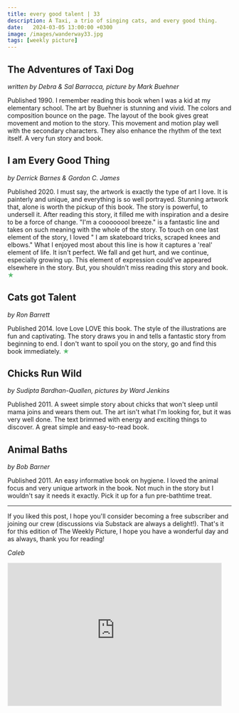 ```yaml
---
title: every good talent | 33
description: A Taxi, a trio of singing cats, and every good thing.
date:   2024-03-05 13:00:00 +0300
image: /images/wanderway33.jpg
tags: [weekly picture]
---
```


## The Adventures of Taxi Dog

*written by Debra & Sal Barracca, picture by Mark Buehner*

Published 1990. I remember reading this book when I was a kid at my elementary school. The art by Buehner is stunning and vivid. The colors and composition bounce on the page. The layout of the book gives great movement and motion to the story. This movement and motion play well with the secondary characters. They also enhance the rhythm of the text itself. A very fun story and book. 

## I am Every Good Thing 

*by Derrick Barnes & Gordon C. James*

Published 2020. I must say, the artwork is exactly the type of art I love. It is painterly and unique, and everything is so well portrayed. Stunning artwork that, alone is worth the pickup of this book. The story is powerful, to undersell it. After reading this story, it filled me with inspiration and a desire to be a force of change. "I'm a coooooool breeze." is a fantastic line and takes on such meaning with the whole of the story. To touch on one last element of the story, I loved " I am skateboard tricks, scraped knees and elbows." What I enjoyed most about this line is how it captures a 'real' element of life. It isn't perfect. We fall and get hurt, and we continue, especially growing up. This element of expression could've appeared elsewhere in the story. But, you shouldn't miss reading this story and book. <h style="color:#5ABB71;">★</h>

## Cats got Talent

*by Ron Barrett*

Published 2014. love Love LOVE this book. The style of the illustrations are fun and captivating. The story draws you in and tells a fantastic story from beginning to end. I don't want to spoil you on the story, go and find this book immediately. <h style="color:#5ABB71;">★</h>

## Chicks Run Wild

*by Sudipta Bardhan-Quallen, pictures by Ward Jenkins*

Published 2011. A sweet simple story about chicks that won't sleep until mama joins and wears them out. The art isn't what I'm looking for, but it was very well done. The text brimmed with energy and exciting things to discover. A great simple and easy-to-read book. 

## Animal Baths

*by Bob Barner*

Published 2011. An easy informative book on hygiene. I loved the animal focus and very unique artwork in the book. Not much in the story but I wouldn't say it needs it exactly. Pick it up for a fun pre-bathtime treat.

***

If you liked this post, I hope you'll consider becoming a free subscriber and joining our crew (discussions via Substack are always a delight!). That's it for this edition of The Weekly Picture, I hope you have a wonderful day and as always, thank you for reading!

*Caleb*
    
<iframe src="https://thewanderway.substack.com/embed" width="480" height="320" style="border:1px solid #EEE; background:white;" frameborder="0" scrolling="no"></iframe>
